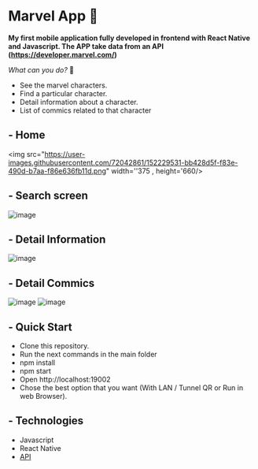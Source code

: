 # Marvel App 🤖

**My first mobile application fully developed in frontend with React Native and Javascript. The APP take data from an API (https://developer.marvel.com/)**

*What can you do?*  🤔
- See the marvel characters.
- Find a particular character.
- Detail information about a character.
- List of commics related to that character


## - Home

<img src="https://user-images.githubusercontent.com/72042861/152229531-bb428d5f-f83e-490d-b7aa-f86e636fb11d.png" width=''375 , height='660/>


## - Search screen

![image](https://user-images.githubusercontent.com/72042861/152229575-55f59ab4-d4c0-48e3-8f4e-80f40f9f8e34.png)


## - Detail Information

![image](https://user-images.githubusercontent.com/72042861/152229607-2f5c6abe-4672-411b-9af9-91dc5f63c94e.png)


## - Detail Commics

![image](https://user-images.githubusercontent.com/72042861/152229629-0e8d641a-3fff-402d-a537-afc4671a1de1.png)
![image](https://user-images.githubusercontent.com/72042861/152229644-63eaa979-23f1-4599-80ed-45da15a7000b.png)


## - Quick Start
- Clone this repository.
- Run the next commands in the main folder
- npm install
- npm start
- Open http://localhost:19002
- Chose the best option that you want (With LAN / Tunnel QR or Run in web Browser).

## - Technologies
- Javascript
- React Native
- <a href="https://developer.marvel.com/">API</a>


